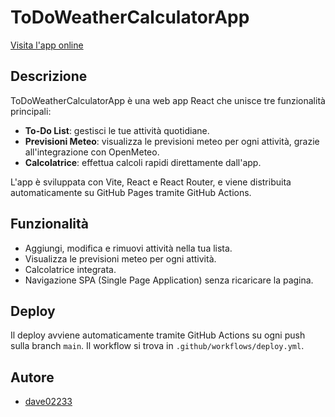 # ToDoWeatherCalculatorApp

[Visita l'app online](https://dave02233.github.io/ToDoWeatherCalculatorApp)

## Descrizione
ToDoWeatherCalculatorApp è una web app React che unisce tre funzionalità principali:
- **To-Do List**: gestisci le tue attività quotidiane.
- **Previsioni Meteo**: visualizza le previsioni meteo per ogni attività, grazie all'integrazione con OpenMeteo.
- **Calcolatrice**: effettua calcoli rapidi direttamente dall'app.

L'app è sviluppata con Vite, React e React Router, e viene distribuita automaticamente su GitHub Pages tramite GitHub Actions.

## Funzionalità
- Aggiungi, modifica e rimuovi attività nella tua lista.
- Visualizza le previsioni meteo per ogni attività.
- Calcolatrice integrata.
- Navigazione SPA (Single Page Application) senza ricaricare la pagina.

## Deploy
Il deploy avviene automaticamente tramite GitHub Actions su ogni push sulla branch `main`. Il workflow si trova in `.github/workflows/deploy.yml`.

## Autore
- [dave02233](https://github.com/dave02233)
